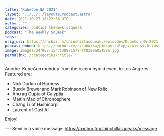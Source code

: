 ```yaml
---
title: "KubeCon NA 2021"
layout: "../../../layouts/Podcast.astro"
date: 2021-10-27 16:22:56 UTC
author: ""
categories: podcast theweeklysqueak
podcast: "The Weekly Squeak"
tags: 
orig_url: https://anchor.fm/chinchillasqueaks/episodes/KubeCon-NA-2021-e19d28n
podcast_embed: https://anchor.fm/s/2ab8734/podcast/play/42419927/https%3A%2F%2Fd3ctxlq1ktw2nl.cloudfront.net%2Fstaging%2F2021-9-27%2Fbf4695a9-e5d8-4406-004e-64fe67baec8c.mp3
image: images/347957-1547538871578-ff838ea05458a.jpg
permalink: /:categories/:title/
---
```

Another KubeCon roundup from the recent hybrid event in Los Angeles. Featured are:

- Nick Durkin of Harness
- Buddy Brewer and Mark Robinson of New Relic
- Anurag Gupta of Calyptia
- Martin Mao of Chronosphere
- Chang Li of Hashicorp
- Laurent of Cast AI

Enjoy!

--- Send in a voice message: https://anchor.fm/chinchillasqueaks/message